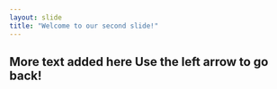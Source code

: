 ```yaml
---
layout: slide
title: "Welcome to our second slide!"
---
```

More text added here
Use the left arrow to go back!
---

